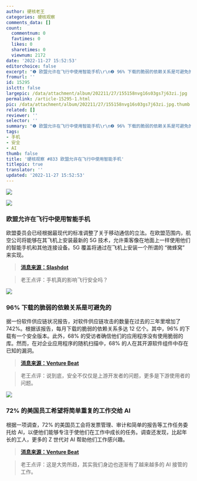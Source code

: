 ```yaml
---
author: 硬核老王
categories: 硬核观察
comments_data: []
count:
  commentnum: 0
  favtimes: 0
  likes: 0
  sharetimes: 0
  viewnum: 2172
date: '2022-11-27 15:52:53'
editorchoice: false
excerpt: "❶ 欧盟允许在飞行中使用智能手机\r\n❷ 96% 下载的脆弱的依赖关系是可避免的\r\n❸ 72% 的美国员工希望将简单重复的工作交给 AI"
fromurl: ''
id: 15295
islctt: false
largepic: /data/attachment/album/202211/27/155158nvg16s03gs7j63zi.jpg
permalink: /article-15295-1.html
pic: /data/attachment/album/202211/27/155158nvg16s03gs7j63zi.jpg.thumb.jpg
related: []
reviewer: ''
selector: ''
summary: "❶ 欧盟允许在飞行中使用智能手机\r\n❷ 96% 下载的脆弱的依赖关系是可避免的\r\n❸ 72% 的美国员工希望将简单重复的工作交给 AI"
tags:
- 手机
- 安全
- AI
thumb: false
title: '硬核观察 #833 欧盟允许在飞行中使用智能手机'
titlepic: true
translator: ''
updated: '2022-11-27 15:52:53'
---
```


![](/data/attachment/album/202211/27/155158nvg16s03gs7j63zi.jpg)


![](/data/attachment/album/202211/27/155207r6mkcdjnwjswwd16.jpg)


### 欧盟允许在飞行中使用智能手机


欧盟委员会已经根据最现代的标准调整了关于移动通信的立法。在欧盟范围内，航空公司将能够在其飞机上安装最新的 5G 技术，允许乘客像在地面上一样使用他们的智能手机和其他连接设备。5G 覆盖将通过在飞机上安装一个所谓的 “微蜂窝” 来实现。



> 
> **[消息来源：Slashdot](https://mobile.slashdot.org/story/22/11/25/1450204/eu-allows-smartphones-during-flights)**
> 
> 
> 



> 
> 老王点评：手机真的影响飞行安全吗？
> 
> 
> 


![](/data/attachment/album/202211/27/155222fq4aajwjw7dvtrft.jpg)


### 96% 下载的脆弱的依赖关系是可避免的


据一份软件供应链状况报告，对软件供应链攻击的数量在过去的三年里增加了 742%。根据该报告，每月下载的脆弱的依赖关系多达 12 亿个。其中，96% 的下载有一个安全版本。此外，68% 的受访者确信他们的应用程序没有使用脆弱的库。然而，在对企业应用程序的随机扫描中，68% 的人在其开源软件组件中存在已知的漏洞。



> 
> **[消息来源：Venture Beat](https://venturebeat.com/security/report-96-of-vulnerable-open-source-downloads-are-avoidable/)**
> 
> 
> 



> 
> 老王点评：说到底，安全不仅仅是上游开发者的问题，更多是下游使用者的问题。
> 
> 
> 


![](/data/attachment/album/202211/27/155233r9j6alol9rkprtao.jpg)


### 72% 的美国员工希望将简单重复的工作交给 AI


根据一项调查，72% 的美国员工会将发票管理、审计和简单的报告等工作任务委托给 AI，以便他们能够专注于使他们在工作中成长的任务。调查还发现，比起年长的工人，更多的 Z 世代对 AI 帮助他们工作感兴趣。



> 
> **[消息来源：Venture Beat](https://venturebeat.com/ai/72-of-u-s-workers-want-to-delegate-mundane-tasks-to-ai/)**
> 
> 
> 



> 
> 老王点评：这是大势所趋，其实我们身边也逐渐有了越来越多的 AI 接管的工作。
> 
> 
>